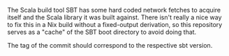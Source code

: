 The Scala build tool SBT has some hard coded network fetches to acquire itself
and the Scala library it was built against. There isn't really a nice way to
fix this in a Nix build without a fixed-output derivation, so this repository
serves as a "cache" of the SBT boot directory to avoid doing that.

The tag of the commit should correspond to the respective sbt version.

